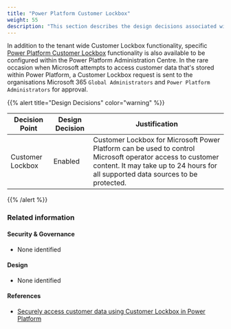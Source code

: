 ```yaml
---
title: "Power Platform Customer Lockbox"
weight: 55
description: "This section describes the design decisions associated with enabling Customer Lockbox specific to Power Platform for system(s) built using ASD's Blueprint for Secure Cloud."
---
```


In addition to the tenant wide Customer Lockbox functionality, specific [Power Platform Customer Lockbox](https://learn.microsoft.com/power-platform/admin/about-lockbox) functionality is also available to be configured within the Power Platform Administration Centre. In the rare occasion when Microsoft attempts to access customer data that's stored within Power Platform, a Customer Lockbox request is sent to the organisations Microsoft 365 `Global Administrators` and `Power Platform Administrators` for approval. 

{{% alert title="Design Decisions" color="warning" %}}

| Decision Point   | Design Decision | Justification                                                                                                                                                                                  |
|------------------|-----------------|------------------------------------------------------------------------------------------------------------------------------------------------------------------------------------------------|
| Customer Lockbox | Enabled         | Customer Lockbox for Microsoft Power Platform can be used to control Microsoft operator access to customer content. It may take up to 24 hours for all supported data sources to be protected. |

{{% /alert %}}

### Related information

#### Security & Governance

* None identified

#### Design

* None identified

#### References

* [Securely access customer data using Customer Lockbox in Power Platform](https://docs.microsoft.com/power-platform/admin/about-lockbox)

